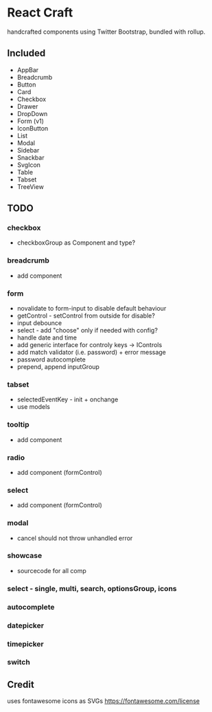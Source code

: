# React Craft

handcrafted components using Twitter Bootstrap, bundled with rollup.


## Included

- AppBar
- Breadcrumb
- Button
- Card
- Checkbox
- Drawer
- DropDown
- Form (v1)
- IconButton
- List
- Modal
- Sidebar
- Snackbar
- SvgIcon
- Table
- Tabset
- TreeView

## TODO

### checkbox
- checkboxGroup as Component and type?

### breadcrumb
- add component

### form 
- novalidate to form-input to disable default behaviour
- getControl - setControl from outside for disable?
- input debounce
- select - add "choose" only if needed with config?
- handle date and time
- add generic interface for controly keys -> IControls<T>
- add match validator (i.e. password) + error message
- password autocomplete
- prepend, append inputGroup

### tabset
- selectedEventKey - init + onchange
- use models

### tooltip 
- add component

### radio 
- add component (formControl)

### select 
- add component (formControl)

### modal 
- cancel should not throw unhandled error

### showcase 
- sourcecode for all comp

### select - single, multi, search, optionsGroup, icons
### autocomplete
### datepicker
### timepicker
### switch


## Credit 

uses fontawesome icons as SVGs
https://fontawesome.com/license
